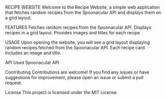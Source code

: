 RECIPE WEBSITE
Welcome to the Recipe Website, a simple web application that fetches random recipes from the Spoonacular API and displays them on a grid layout.

FEATURES
Fetches random recipes from the Spoonacular API.
Displays recipes in a grid layout.
Provides images and titles for each recipe

USAGE
Upon opening the website, you will see a grid layout displaying random recipes fetched from the Spoonacular API. Each recipe card includes an image and title.

API Used
Spoonacular API

Contributing
Contributions are welcome! If you find any issues or have suggestions for improvement, please open an issue or submit a pull request.

License
This project is licensed under the MIT License
